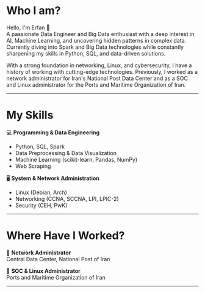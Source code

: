 # Who I am?  
Hello, I'm Erfan 👋  
A passionate Data Engineer and Big Data enthusiast with a deep interest in AI, Machine Learning, and uncovering hidden patterns in complex data. Currently diving into Spark and Big Data technologies while constantly sharpening my skills in Python, SQL, and data-driven solutions.  

With a strong foundation in networking, Linux, and cybersecurity, I have a history of working with cutting-edge technologies. Previously, I worked as a network administrator for Iran's National Post Data Center and as a SOC and Linux administrator for the Ports and Maritime Organization of Iran.

---

# My Skills  
💻 **Programming & Data Engineering**  
- Python, SQL, Spark  
- Data Preprocessing & Data Visualization  
- Machine Learning (scikit-learn, Pandas, NumPy)  
- Web Scraping  

🖥️ **System & Network Administration**  
- Linux (Debian, Arch)  
- Networking (CCNA, SCCNA, LPI, LPIC-2)  
- Security (CEH, PwK)  

---

# Where Have I Worked?  
💼 **Network Administrator**  
Central Data Center, National Post of Iran  

💼 **SOC & Linux Administrator**  
Ports and Maritime Organization of Iran  

---
